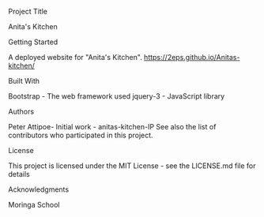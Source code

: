 Project Title

Anita's Kitchen

Getting Started

A deployed website for "Anita's Kitchen". https://2eps.github.io/Anitas-kitchen/

Built With

Bootstrap - The web framework used
jquery-3 - JavaScript library


Authors

Peter Attipoe- Initial work - anitas-kitchen-IP
See also the list of contributors who participated in this project.

License

This project is licensed under the MIT License - see the LICENSE.md file for details

Acknowledgments

Moringa School
